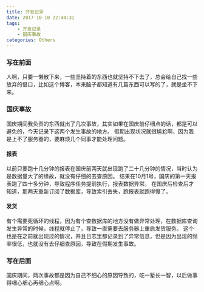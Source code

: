 ```yaml
---
title: 开发记录
date: 2017-10-10 22:44:31
tags: 
	- 开发记录
	- 国庆事故
categories: Others
---
```



### 写在前面
人啊，只要一懒散下来，一些坚持着的东西也就坚持不下去了，总会给自己找一些放弃的借口，比如这个博客，本来脑子都知道有几篇东西可以写的了，就是坐不下来。


### 国庆事故
国庆期间我负责的东西就出了几次事故，其实如果在国庆前仔细点的话，都是可以避免的，今天记录下这两个发生事故的地方。
假期出现状况就很尴尬啊，因为我是上不了服务器的，要麻烦几个同事才能处理问题。

<!-- more -->

#### 报表
以前只要跑十几分钟的报表在国庆前两天就出现跑了二十几分钟的情况，当时认为是数据量大了的缘故，就没有仔细的去查原因。
结果在10月1号，国庆的第一天报表跑了四十多分钟，导致程序任务提前执行，报表数据异常。
在国庆后检查后才知道，那两天重新订阅了数据库，导致索引丢失，跑报表就跑得慢了。


#### 发货
有个需要死循环的线程，因为有个查数据库的地方没有做异常处理，在数据库查询发生异常的时候，线程就停止了，导致一直需要去服务器上重启发货服务。
这个也是在之前就出现过的情况，并且日志里都记录到了异常信息，但是因为出现的频率很低，也就没有去仔细查原因，导致在假期发生事故。



### 写在后面
国庆期间，两次事故都是因为自己不细心的原因导致的，吃一堑长一智，以后做事得细心细心再细心点啊。
